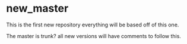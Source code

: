 # new_master
This is the first new repository
everything will be based off of this one.

The master is trunk? all new versions will have comments to follow this.
